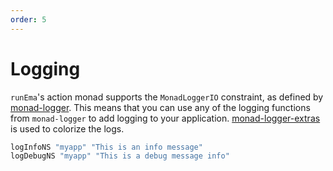 ```yaml
---
order: 5
---
```

# Logging

`runEma`'s action monad supports the `MonadLoggerIO` constraint, as defined by [monad-logger](https://hackage.haskell.org/package/monad-logger). This means that you can use any of the logging functions from `monad-logger` to add logging to your application. [monad-logger-extras](https://hackage.haskell.org/package/monad-logger-extras) is used to colorize the logs.

```haskell
logInfoNS "myapp" "This is an info message"
logDebugNS "myapp" "This is a debug message info"